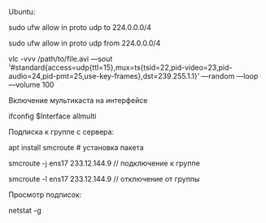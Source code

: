 Ubuntu:

sudo ufw allow in proto udp to 224.0.0.0/4

sudo ufw allow in proto udp from 224.0.0.0/4

vlc -vvv /path/to/file.avi —sout '#standard{access=udp{ttl=15},mux=ts{tsid=22,pid-video=23,pid-audio=24,pid-pmt=25,use-key-frames},dst=239.255.1.1}' —random —loop —volume 100

Включение мультикаста на интерфейсе

ifconfig $Interface allmulti

Подписка к группе с сервера:

apt install smcroute # установка пакета

smcroute -j ens17 233.12.144.9 // подключение к группе

smcroute -l ens17 233.12.144.9 // отключение от группы

Просмотр подписок:

netstat -g